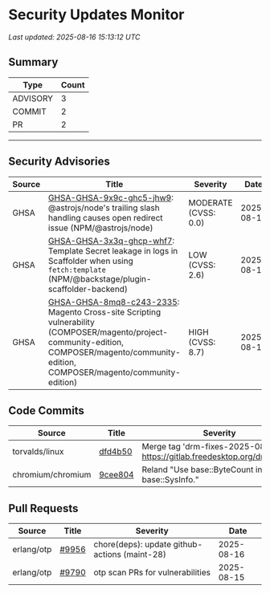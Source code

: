 # Security Updates Monitor

*Last updated: 2025-08-16 15:13:12 UTC*

## Summary
| Type | Count |
|------|-------|
| ADVISORY | 3 |
| COMMIT | 2 |
| PR | 2 |

---

## Security Advisories

| Source | Title | Severity | Date |
|--------|-------|----------|------|
| GHSA | [GHSA-GHSA-9x9c-ghc5-jhw9](https://github.com/advisories/GHSA-9x9c-ghc5-jhw9): @astrojs/node's trailing slash handling causes open redirect issue (NPM/@astrojs/node) | MODERATE (CVSS: 0.0) | 2025-08-15 |
| GHSA | [GHSA-GHSA-3x3q-ghcp-whf7](https://github.com/advisories/GHSA-3x3q-ghcp-whf7): Template Secret leakage in logs in Scaffolder when using `fetch:template` (NPM/@backstage/plugin-scaffolder-backend) | LOW (CVSS: 2.6) | 2025-08-15 |
| GHSA | [GHSA-GHSA-8mq8-c243-2335](https://github.com/advisories/GHSA-8mq8-c243-2335): Magento Cross-site Scripting vulnerability (COMPOSER/magento/project-community-edition, COMPOSER/magento/community-edition, COMPOSER/magento/community-edition) | HIGH (CVSS: 8.7) | 2025-08-12 |

## Code Commits

| Source | Title | Severity | Date |
|--------|-------|----------|------|
| torvalds/linux | [dfd4b50](https://github.com/torvalds/linux/commit/dfd4b508c8c6106083698a0dd5e35aecc7c48725) | Merge tag 'drm-fixes-2025-08-16' of https://gitlab.freedesktop.org/drm/kernel | 2025-08-15 |
| chromium/chromium | [9cee804](https://github.com/chromium/chromium/commit/9cee804e398ba5b88ea9abf8116e5708cfabce1b) | Reland "Use base::ByteCount in base::SysInfo." | 2025-08-15 |

## Pull Requests

| Source | Title | Severity | Date |
|--------|-------|----------|------|
| erlang/otp | [#9956](https://github.com/erlang/otp/pull/9956) | chore(deps): update github-actions (maint-28) | 2025-08-16 |
| erlang/otp | [#9790](https://github.com/erlang/otp/pull/9790) | otp scan PRs for vulnerabilities | 2025-08-15 |


